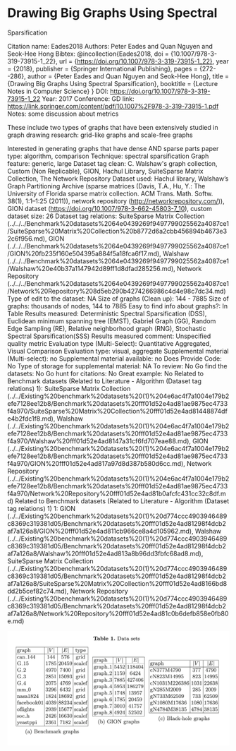 # Drawing Big Graphs Using Spectral
Sparsification

Citation name: Eades2018
Authors: Peter Eades and Quan Nguyen and Seok-Hee Hong
Bibtex: @incollection{Eades2018,
doi = {10.1007/978-3-319-73915-1_22},
url = {https://doi.org/10.1007/978-3-319-73915-1_22},
year = {2018},
publisher = {Springer International Publishing},
pages = {272--286},
author = {Peter Eades and Quan Nguyen and Seok-Hee Hong},
title = {Drawing Big Graphs Using Spectral Sparsification},
booktitle = {Lecture Notes in Computer Science}
}
DOI: https://doi.org/10.1007/978-3-319-73915-1_22
Year: 2017
Conference: GD
link: https://link.springer.com/content/pdf/10.1007%2F978-3-319-73915-1.pdf
Notes: some discussion about metrics

These include two types of graphs that have been extensively studied in graph
drawing research: grid-like graphs and scale-free graphs

Interested in generating graphs that have dense AND sparse parts
paper type: algorithm, comparison
Technique: spectral sparsification
Graph feature: generic, large
Dataset tag clean: C. Walshaw's graph collection, Custom (Non Replicable), GION, Hachul Library, SuiteSparse Matrix Collection, The Network Repository
Dataset used: Hachul library, Walshaw’s Graph Partitioning Archive (sparse matrices (Davis, T.A., Hu, Y.: The University of Florida sparse matrix collection. ACM
Trans. Math. Softw. 38(1), 1:1–1:25 (2011)), network repository (http://networkrepository.com/)), GION dataset (https://doi.org/10.1007/978-3-662-45803-7_10), custom
dataset size: 26
Dataset tag relations: SuiteSparse Matrix Collection (../../../Benchmark%20datasets%2064e0439269f9497799025562a4087ce1/SuiteSparse%20Matrix%20Collection%20b8772d6a2cbb456894b4673e32c6f956.md), GION (../../../Benchmark%20datasets%2064e0439269f9497799025562a4087ce1/GION%20fb235f160e504395a884f5a18fca6f17.md), Walshaw (../../../Benchmark%20datasets%2064e0439269f9497799025562a4087ce1/Walshaw%20e40b37a1147942d89ff1d8dfad285256.md), Network Repository (../../../Benchmark%20datasets%2064e0439269f9497799025562a4087ce1/Network%20Repository%208d5eb290b4274266986c4d4e98c7dc34.md)
Type of edit to the dataset: NA
Size of graphs (Clean up): 144 - 7885
Size of graphs: thousands of nodes, 144 to 7885
Easy to find info about graphs?: In Table
Results measured: Deterministic Spectral Sparsification (DSS), Euclidean minimum spanning tree (EMST), Gabriel Graph (GG), Random Edge Sampling (RE), Relative neighborhood graph (RNG), Stochastic Spectral Sparsification(SSS)
Results measured comment: Unspecified quality metric
Evaluation type (Multi-Select): Quantitative Aggregated, Visual Comparison
Evaluation type: visual, aggregate
Supplemental material (Multi-select): no
Supplemental material available: no
Does Provide Code: No
Type of storage for supplemental material: NA
To review: No
Go find the datasets: No
Go hunt for citations: No
Great example: No
Related to Benchmark datasets (Related to Literature - Algorithm (Dataset tag relations) 1): SuiteSparse Matrix Collection (../../Existing%20benchmark%20datasets%20(1)%204e6ac4f7a1004e179b2efe7128ee12b8/Benchmark%20datasets%20fff01d52e4ad81ae9875ec4733f4a970/SuiteSparse%20Matrix%20Collection%20fff01d52e4ad81448874dfe4b2fdc1f8.md), Walshaw (../../Existing%20benchmark%20datasets%20(1)%204e6ac4f7a1004e179b2efe7128ee12b8/Benchmark%20datasets%20fff01d52e4ad81ae9875ec4733f4a970/Walshaw%20fff01d52e4ad8147a31cf6fd707eae88.md), GION (../../Existing%20benchmark%20datasets%20(1)%204e6ac4f7a1004e179b2efe7128ee12b8/Benchmark%20datasets%20fff01d52e4ad81ae9875ec4733f4a970/GION%20fff01d52e4ad817a97d8d387b580d6cc.md), Network Repository (../../Existing%20benchmark%20datasets%20(1)%204e6ac4f7a1004e179b2efe7128ee12b8/Benchmark%20datasets%20fff01d52e4ad81ae9875ec4733f4a970/Network%20Repository%20fff01d52e4ad81b0afcfc431cc32c8df.md)
Related to Benchmark datasets (Related to Literature - Algorithm (Dataset tag relations) 1) 1: GION (../../Existing%20benchmark%20datasets%20(1)%20d774ccc4903946489c8369c319381d05/Benchmark%20datasets%20fff01d52e4ad81298f4dcb2af7a126a8/GION%20fff01d52e4ad811cb966ce8a4d105962.md), Walshaw (../../Existing%20benchmark%20datasets%20(1)%20d774ccc4903946489c8369c319381d05/Benchmark%20datasets%20fff01d52e4ad81298f4dcb2af7a126a8/Walshaw%20fff01d52e4ad813a8b96dd3fbfc68ad8.md), SuiteSparse Matrix Collection (../../Existing%20benchmark%20datasets%20(1)%20d774ccc4903946489c8369c319381d05/Benchmark%20datasets%20fff01d52e4ad81298f4dcb2af7a126a8/SuiteSparse%20Matrix%20Collection%20fff01d52e4ad8166bd8dd2b5cef82c74.md), Network Repository (../../Existing%20benchmark%20datasets%20(1)%20d774ccc4903946489c8369c319381d05/Benchmark%20datasets%20fff01d52e4ad81298f4dcb2af7a126a8/Network%20Repository%20fff01d52e4ad81c0b6defb858e0fb80e.md)

![Untitled](Drawing%20Big%20Graphs%20Using%20Spectral%20Sparsification%20e5d3efdca48541f2b1789ec74357ebf6/Untitled.png)